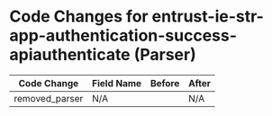 # Code Changes for entrust-ie-str-app-authentication-success-apiauthenticate (Parser)

| Code Change | Field Name | Before | After |
|-------------|------------|--------|-------|
| removed_parser | N/A |  | N/A |